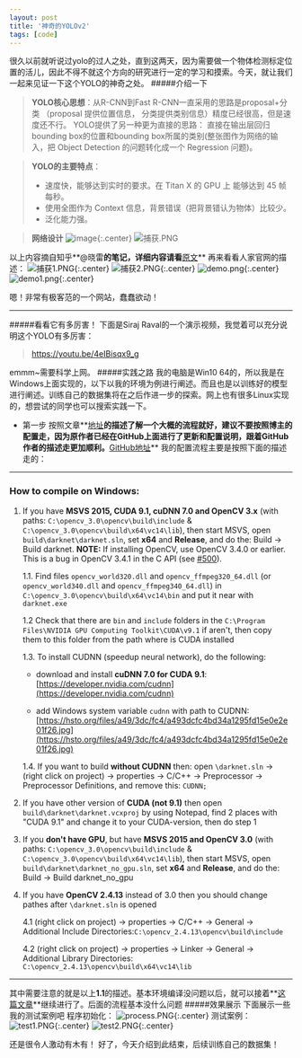 ```yaml
---
layout: post
title: '神奇的YOLOv2'
tags: [code]
---
```


很久以前就听说过yolo的过人之处，直到这两天，因为需要做一个物体检测标定位置的活儿，因此不得不就这个方向的研究进行一定的学习和摸索。今天，就让我们一起来见证一下这个YOLO的神奇之处。
#####介绍一下
>**YOLO核心思想**：从R-CNN到Fast R-CNN一直采用的思路是proposal+分类 （proposal 提供位置信息， 分类提供类别信息）精度已经很高，但是速度还不行。 YOLO提供了另一种更为直接的思路： 直接在输出层回归bounding box的位置和bounding box所属的类别(整张图作为网络的输入，把 Object Detection 的问题转化成一个 Regression 问题)。

>**YOLO的主要特点**：
>- 速度快，能够达到实时的要求。在 Titan X 的 GPU 上 能够达到 45 帧每秒。
>- 使用全图作为 Context 信息，背景错误（把背景错认为物体）比较少。
>- 泛化能力强。

>**网络设计**
>![image](http://upload-images.jianshu.io/upload_images/10780978-50bbcc2f5e5ba1fc.jpg?imageMogr2/auto-orient/strip%7CimageView2/2/w/1240){:.center}
>![捕获.PNG](https://upload-images.jianshu.io/upload_images/10780978-beb7971db352589a.PNG?imageMogr2/auto-orient/strip%7CimageView2/2/w/1240)

以上内容摘自知乎**@晓雷**的笔记，详细内容请看**[原文](https://zhuanlan.zhihu.com/p/24916786)**
再来看看人家官网的描述：
![捕获1.PNG](https://upload-images.jianshu.io/upload_images/10780978-834ada919936c33f.PNG?imageMogr2/auto-orient/strip%7CimageView2/2/w/1240){:.center}
![捕获2.PNG](https://upload-images.jianshu.io/upload_images/10780978-1621f6d2b7642d13.PNG?imageMogr2/auto-orient/strip%7CimageView2/2/w/1240){:.center}
![demo.png](https://upload-images.jianshu.io/upload_images/10780978-86e4c1cb3501e483.png?imageMogr2/auto-orient/strip%7CimageView2/2/w/1240){:.center}
![demo1.png](https://upload-images.jianshu.io/upload_images/10780978-588f44e75e42b98d.png?imageMogr2/auto-orient/strip%7CimageView2/2/w/1240){:.center}

嗯！非常有极客范的一个网站，蠢蠢欲动！
***
#####看看它有多厉害！
下面是Siraj Raval的一个演示视频，我觉着可以充分说明这个YOLO有多厉害：
>https://youtu.be/4eIBisqx9_g

emmm~需要科学上网。
#####实践之路
我的电脑是Win10 64的，所以我是在Windows上面实现的，以下以我的环境为例进行阐述。而且也是以训练好的模型进行阐述。训练自己的数据集将在之后作进一步的探索。网上也有很多Linux实现的，想尝试的同学也可以搜索实践一下。
- 第一步
  按照文章**[地址](https://ganjiacheng.cn/blog/?p=300)**的描述了解一个大概的流程就好，建议不要按照博主的配置走，因为原作者已经在GitHub上面进行了更新和配置说明，跟着GitHub作者的描述走更加顺利。**[GitHub地址](https://github.com/AlexeyAB/darknet#how-to-use)**
  我的配置流程主要是按照下面的描述走的：
***
### How to compile on Windows:

1. If you have **MSVS 2015, CUDA 9.1, cuDNN 7.0 and OpenCV 3.x** (with paths: `C:\opencv_3.0\opencv\build\include` & `C:\opencv_3.0\opencv\build\x64\vc14\lib`), then start MSVS, open `build\darknet\darknet.sln`, set **x64** and **Release**, and do the: Build -> Build darknet. **NOTE:** If installing OpenCV, use OpenCV 3.4.0 or earlier. This is a bug in OpenCV 3.4.1 in the C API (see [#500](https://github.com/AlexeyAB/darknet/issues/500)).

    1.1\. Find files `opencv_world320.dll` and `opencv_ffmpeg320_64.dll` (or `opencv_world340.dll` and `opencv_ffmpeg340_64.dll`) in `C:\opencv_3.0\opencv\build\x64\vc14\bin` and put it near with `darknet.exe`

    1.2 Check that there are `bin` and `include` folders in the `C:\Program Files\NVIDIA GPU Computing Toolkit\CUDA\v9.1` if aren't, then copy them to this folder from the path where is CUDA installed

    1.3\. To install CUDNN (speedup neural network), do the following:

    *   download and install **cuDNN 7.0 for CUDA 9.1**: [https://developer.nvidia.com/cudnn](https://developer.nvidia.com/cudnn)

    *   add Windows system variable `cudnn` with path to CUDNN: [https://hsto.org/files/a49/3dc/fc4/a493dcfc4bd34a1295fd15e0e2e01f26.jpg](https://hsto.org/files/a49/3dc/fc4/a493dcfc4bd34a1295fd15e0e2e01f26.jpg)

    1.4\. If you want to build **without CUDNN** then: open `\darknet.sln` -> (right click on project) -> properties -> C/C++ -> Preprocessor -> Preprocessor Definitions, and remove this: `CUDNN;`

2. If you have other version of **CUDA (not 9.1)** then open `build\darknet\darknet.vcxproj` by using Notepad, find 2 places with "CUDA 9.1" and change it to your CUDA-version, then do step 1

3. If you **don't have GPU**, but have **MSVS 2015 and OpenCV 3.0** (with paths: `C:\opencv_3.0\opencv\build\include` & `C:\opencv_3.0\opencv\build\x64\vc14\lib`), then start MSVS, open `build\darknet\darknet_no_gpu.sln`, set **x64** and **Release**, and do the: Build -> Build darknet_no_gpu

4. If you have **OpenCV 2.4.13** instead of 3.0 then you should change pathes after `\darknet.sln` is opened

    4.1 (right click on project) -> properties -> C/C++ -> General -> Additional Include Directories:`C:\opencv_2.4.13\opencv\build\include`

    4.2 (right click on project) -> properties -> Linker -> General -> Additional Library Directories: `C:\opencv_2.4.13\opencv\build\x64\vc14\lib`
***
其中需要注意的就是以上**1.1**的描述。基本环境编译没问题以后，就可以接着**[这篇文章](https://ganjiacheng.cn/blog/?p=300)**继续进行了。后面的流程基本没什么问题
#####效果展示
下面展示一些我的测试案例吧
程序初始化：
![process.PNG](https://upload-images.jianshu.io/upload_images/10780978-64af58ddc6fa020e.PNG?imageMogr2/auto-orient/strip%7CimageView2/2/w/1240){:.center}
测试案例：
![test1.PNG](https://upload-images.jianshu.io/upload_images/10780978-eb72b88d80d46486.PNG?imageMogr2/auto-orient/strip%7CimageView2/2/w/1240){:.center}
![test2.PNG](https://upload-images.jianshu.io/upload_images/10780978-9a5ed1f636d725fa.PNG?imageMogr2/auto-orient/strip%7CimageView2/2/w/1240){:.center}

还是很令人激动有木有！
好了，今天介绍到此结束，后续训练自己的数据集！
